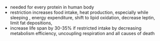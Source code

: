 * needed for every protein in human body  
* restriction increases food intake, heat production, especially while sleeping , energy expenditure, shift to lipid oxidation, decrease leptin, limit fat depositions,  
* increase life span by 30-35% if restricted intake by decreasing metabolism efficiency, uncoupling respiration and all causes of death